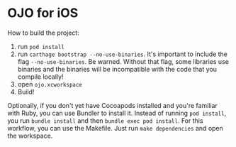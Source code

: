 # OJO for iOS

How to build the project:

1. run `pod install`
1. run `carthage bootstrap --no-use-binaries`. It's important to include the flag `--no-use-binaries`. Be warned. Without that flag, some libraries use binaries and the binaries will be incompatible with the code that you compile locally!
1. open `ojo.xcworkspace`
1. Build!

Optionally, if you don't yet have Cocoapods installed and you're familiar with Ruby, you can use Bundler to install it. Instead of running `pod install`, you run `bundle install` and then `bundle exec pod install`. For this workflow, you can use the Makefile. Just run `make dependencies` and open the workspace.
